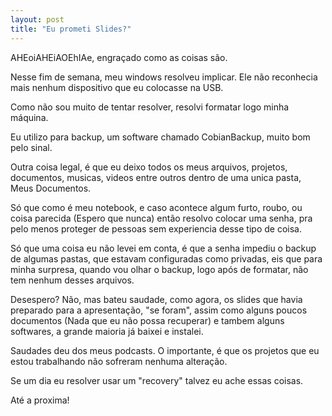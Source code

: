 ```yaml
---
layout: post
title: "Eu prometi Slides?"
---
```


AHEoiAHEiAOEhIAe, engraçado como as coisas são.

Nesse fim de semana, meu windows resolveu implicar. Ele não reconhecia mais nenhum dispositivo que eu colocasse na USB.

Como não sou muito de tentar resolver, resolvi formatar logo minha máquina.

Eu utilizo para backup, um software chamado CobianBackup, muito bom pelo sinal.

Outra coisa legal, é que eu deixo todos os meus arquivos, projetos, documentos, musicas, videos entre outros dentro de uma unica pasta, Meus Documentos.

Só que como é meu notebook, e caso acontece algum furto, roubo, ou coisa parecida (Espero que nunca) então resolvo colocar uma senha, pra pelo menos proteger de pessoas sem experiencia desse tipo de coisa.

Só que uma coisa eu não levei em conta, é que a senha impediu o backup de algumas pastas, que estavam configuradas como privadas, eis que para minha surpresa, quando vou olhar o backup, logo após de formatar, não tem nenhum desses arquivos.

Desespero? Não, mas bateu saudade, como agora, os slides que havia preparado para a apresentação, "se foram", assim como alguns poucos documentos (Nada que eu não possa recuperar) e tambem alguns softwares, a grande maioria já baixei e instalei.

Saudades deu dos meus podcasts. O importante, é que os projetos que eu estou trabalhando não sofreram nenhuma alteração.

Se um dia eu resolver usar um "recovery" talvez eu ache essas coisas.

Até a proxima!

